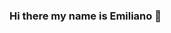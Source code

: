 

### Hi there my name is Emiliano 👋

<!--
**EmilianoGrossi/EmilianoGrossi** is a ✨ _special_ ✨ repository because its `README.md` (this file) appears on your GitHub profile.

